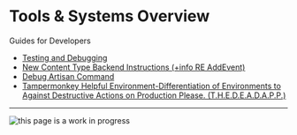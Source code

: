 Tools & Systems Overview
=============================================

Guides for Developers

* [Testing and Debugging](testing-and-debugging.md)
* [New Content Type Backend Instructions (+info RE AddEvent)](new-content-type-backend-instructions.md)
* [Debug Artisan Command](artisan-command-debug.md)
* [Tampermonkey Helpful Environment-Differentiation of Environments to Against Destructive Actions on Production Please. (T.H.E.D.E.A.D.A.P.P.)](tampermonkey.md)

------------------------------------------------------------------------------------------------------------------------

![this page is a work in progress](http://textfiles.com/underconstruction/HeHeartlandPark2601underconstructionbar9.gif)

